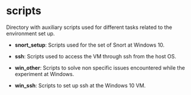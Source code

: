 # scripts
Directory with auxiliary scripts used for different tasks related to the environment set up. 

 - **snort_setup**: Scripts used for the set of Snort at Windows 10.

 - **ssh**: Scripts used to access the VM through ssh from the host OS.

 - **win_other**: Scripts to solve non specific issues encountered while the experiment at Windows.

 - **win_ssh**: Scripts to set up ssh at the Windows 10 VM.

